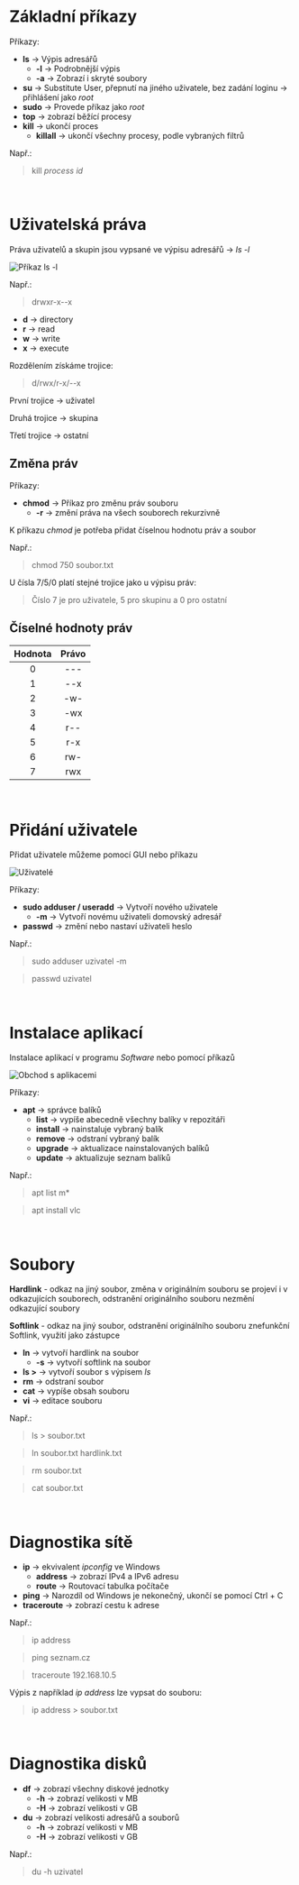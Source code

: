 # Základní příkazy

Příkazy:
* **ls** -> Výpis adresářů
    * **-l** -> Podrobnější výpis
    * **-a** -> Zobrazí i skryté soubory
* **su** -> Substitute User, přepnutí na jiného uživatele, bez zadání loginu -> přihlášení jako *root*
* **sudo** -> Provede příkaz jako *root*
* **top** -> zobrazí běžící procesy
* **kill** -> ukončí proces
    * **killall** -> ukončí všechny procesy, podle vybraných filtrů

Např.:
>kill *process id*


&nbsp;

# Uživatelská práva

Práva uživatelů a skupin jsou vypsané ve výpisu adresářů -> *ls -l*

![Příkaz ls -l](assets/images/ListFiles.png "Příkaz ls -l")

Např.:
>drwxr-x--x

* **d** -> directory
* **r** -> read
* **w** -> write
* **x** -> execute

Rozdělením získáme trojice:

>d/rwx/r-x/--x

První trojice -> uživatel

Druhá trojice -> skupina

Třetí trojice -> ostatní

## Změna práv

Příkazy:

* **chmod** -> Příkaz pro změnu práv souboru
    * **-r** -> změní práva na všech souborech rekurzivně

K příkazu *chmod* je potřeba přidat číselnou hodnotu práv a soubor

Např.:
>chmod 750 soubor.txt

U čísla 7/5/0 platí stejné trojice jako u výpisu práv:
>Číslo 7 je pro uživatele, 5 pro skupinu a 0 pro ostatní

## Číselné hodnoty práv

| Hodnota     | Právo  |
| :---------: | :----: |
| 0           | ---    |
| 1           | --x    |
| 2           | -w-    |
| 3           | -wx    |
| 4           | r--    |
| 5           | r-x    |
| 6           | rw-    |
| 7           | rwx    |

&nbsp;

# Přidání uživatele

Přidat uživatele můžeme pomocí GUI nebo příkazu

![Uživatelé](assets/images/Users_GUI.png "Uživatelé")

Příkazy:
* **sudo adduser / useradd** -> Vytvoří nového uživatele
    * **-m** -> Vytvoří novému uživateli domovský adresář
* **passwd** -> změní nebo nastaví uživateli heslo

Např.:
>sudo adduser uzivatel -m

>passwd uzivatel

&nbsp;

# Instalace aplikací

Instalace aplikací v programu *Software* nebo pomocí příkazů

![Obchod s aplikacemi](assets/images/Software.png "Obchod s aplikacemi")

Příkazy:
* **apt** -> správce balíků
    * **list** -> vypíše abecedně všechny balíky v repozitáři
    * **install** -> nainstaluje vybraný balík
    * **remove** -> odstraní vybraný balík
    * **upgrade** -> aktualizace nainstalovaných balíků
    * **update** -> aktualizuje seznam balíků

Např.:
>apt list m*

>apt install vlc

&nbsp;

# Soubory

**Hardlink** - odkaz na jiný soubor, změna v originálním souboru se projeví i v odkazujících souborech, odstranění originálního souboru nezmění odkazující soubory

**Softlink** - odkaz na jiný soubor, odstranění originálního souboru znefunkční Softlink,
využití jako zástupce

* **ln** -> vytvoří hardlink na soubor
    * **-s** -> vytvoří softlink na soubor
* **ls >** -> vytvoří soubor s výpisem *ls*
* **rm** -> odstraní soubor
* **cat** -> vypíše obsah souboru
* **vi** -> editace souboru

Např.:
>ls > soubor.txt

>ln soubor.txt hardlink.txt

>rm soubor.txt

>cat soubor.txt

&nbsp;

# Diagnostika sítě

* **ip** -> ekvivalent *ipconfig* ve Windows
    * **address** -> zobrazí IPv4 a IPv6 adresu
    * **route** -> Routovací tabulka počítače
* **ping** -> Narozdíl od Windows je nekonečný, ukončí se pomocí Ctrl + C
* **traceroute** -> zobrazí cestu k adrese

Např.:
>ip address

>ping seznam.cz

>traceroute 192.168.10.5

Výpis z například *ip address* lze vypsat do souboru:

>ip address > soubor.txt

&nbsp;

# Diagnostika disků

* **df** -> zobrazí všechny diskové jednotky
    * **-h** -> zobrazí velikosti v MB
    * **-H** -> zobrazí velikosti v GB
* **du** -> zobrazí velikosti adresářů a souborů
    * **-h** -> zobrazí velikosti v MB
    * **-H** -> zobrazí velikosti v GB

Např.:
>du -h uzivatel

&nbsp;

#